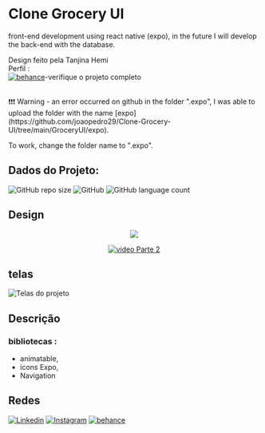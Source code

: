 # Clone Grocery UI
front-end development using react native (expo), in the future I will develop the back-end with the database.

Design feito pela Tanjina Hemi<br>
Perfil :<br>
[![behance](https://img.shields.io/badge/-behance-2980b9?style=flat-square&logo=behance&logoColor=white&link=https://www.behance.net/Hemi011)](https://www.behance.net/Hemi011)-verifique o projeto completo 

<br>
❗️❗️❗️ Warning - an error occurred on github in the folder ".expo", I was able to upload the folder with the name [expo](https://github.com/joaopedro29/Clone-Grocery-UI/tree/main/GroceryUI/expo).<br>

To work, change the folder name to ".expo".

## Dados do Projeto:

![GitHub repo size](https://img.shields.io/github/repo-size/joaopedro29/Clone-Grocery-UI?label=Size)
![GitHub](https://img.shields.io/github/license/joaopedro29/Clone-Grocery-UI)
![GitHub language count](https://img.shields.io/github/languages/count/joaopedro29/Clone-Grocery-UI)

##  Design


<div align="center">
<img src="https://github.com/joaopedro29/Clone-Grocery-UI/blob/main/Image/ZooDesign.gif" ><br>

[![video Parte 2](https://github.com/joaopedro29/Clone-Grocery-UI/blob/main/Image/imagePages.png)](https://github.com/joaopedro29/Clone-Grocery-UI/blob/main/Image/VideoIlustration.mp4)

</div>


##  telas

![Telas do projeto](https://github.com/joaopedro29/Clone-Grocery-UI/blob/main/Image/imagePages.png)


## Descrição

### bibliotecas :
* animatable,
* icons Expo,
* Navigation

## Redes

 [![Linkedin](https://img.shields.io/badge/-LinkedIn-blue?style=flat-square&logo=Linkedin&logoColor=white&link=https://www.linkedin.com/in/joão-pedro-pereira-de-souza-91a0b51b6)](https://www.linkedin.com/in/joão-pedro-pereira-de-souza-91a0b51b6) [![Instagram](https://img.shields.io/badge/-Instagram-9b59b6?style=flat-square&logo=Instagram&logoColor=white&link=https://www.instagram.com/jppereirass/)](https://www.instagram.com/jppereirass/) [![behance](https://img.shields.io/badge/-behance-2980b9?style=flat-square&logo=behance&logoColor=white&link=https://www.behance.net/joopedrosouza3)](https://www.behance.net/joopedrosouza3)

